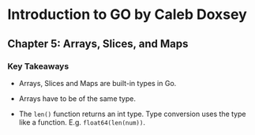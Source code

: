 # Introduction to GO by Caleb Doxsey

## Chapter 5: Arrays, Slices, and Maps

### Key Takeaways
- Arrays, Slices and Maps are built-in types in Go.

- Arrays have to be of the same type.

- The `len()` function returns an int type. Type conversion uses the type like a function. E.g. `float64(len(num))`.

